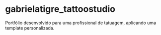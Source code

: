 # gabrielatigre_tattoostudio
Portfólio desenvolvido para uma profissional de tatuagem, aplicando uma template personalizada.
